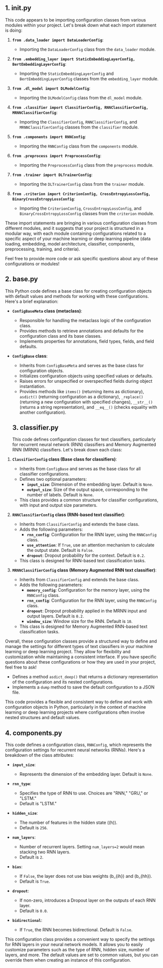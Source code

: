 ## 1. __init__.py
This code appears to be importing configuration classes from various modules within your project. Let's break down what each import statement is doing:

1. **`from .data_loader import DataLoaderConfig`**:
   - Importing the `DataLoaderConfig` class from the `data_loader` module.

2. **`from .embedding_layer import StaticEmbeddingLayerConfig, BertEmbeddingLayerConfig`**:
   - Importing the `StaticEmbeddingLayerConfig` and `BertEmbeddingLayerConfig` classes from the `embedding_layer` module.

3. **`from .dl_model import DLModelConfig`**:
   - Importing the `DLModelConfig` class from the `dl_model` module.

4. **`from .classifier import ClassifierConfig, RNNClassifierConfig, MRNNClassifierConfig`**:
   - Importing the `ClassifierConfig`, `RNNClassifierConfig`, and `MRNNClassifierConfig` classes from the `classifier` module.

5. **`from .components import RNNConfig`**:
   - Importing the `RNNConfig` class from the `components` module.

6. **`from .preprocess import PreprocessConfig`**:
   - Importing the `PreprocessConfig` class from the `preprocess` module.

7. **`from .trainer import DLTrainerConfig`**:
   - Importing the `DLTrainerConfig` class from the `trainer` module.

8. **`from .criterion import CriterionConfig, CrossEntropyLossConfig, BinaryCrossEntropyLossConfig`**:
   - Importing the `CriterionConfig`, `CrossEntropyLossConfig`, and `BinaryCrossEntropyLossConfig` classes from the `criterion` module.

These import statements are bringing in various configuration classes from different modules, and it suggests that your project is structured in a modular way, with each module containing configurations related to a specific aspect of your machine learning or deep learning pipeline (data loading, embedding, model architecture, classifier, components, preprocessing, training, and criteria).

Feel free to provide more code or ask specific questions about any of these configurations or modules!


## 2. base.py
This Python code defines a base class for creating configuration objects with default values and methods for working with these configurations. Here's a brief explanation:

- **`ConfigBaseMeta` class (metaclass)**:
  - Responsible for handling the metaclass logic of the configuration class.
  - Provides methods to retrieve annotations and defaults for the configuration class and its base classes.
  - Implements properties for annotations, field types, fields, and field defaults.

- **`ConfigBase` class**:
  - Inherits from `ConfigBaseMeta` and serves as the base class for configuration objects.
  - Initializes configuration objects using specified values or defaults.
  - Raises errors for unspecified or overspecified fields during object instantiation.
  - Provides methods like `items()` (returning items as dictionary), `asdict()` (returning configuration as a dictionary), `_replace()` (returning a new configuration with specified changes), `__str__()` (returns a string representation), and `__eq__()` (checks equality with another configuration).
 
  ## 3. classifier.py
  This code defines configuration classes for text classifiers, particularly for recurrent neural network (RNN) classifiers and Memory Augmented RNN (MRNN) classifiers. Let's break down each class:

1. **`ClassifierConfig` class (Base class for classifiers)**:
   - Inherits from `ConfigBase` and serves as the base class for all classifier configurations.
   - Defines two optional parameters:
      - **`input_size`**: Dimension of the embedding layer. Default is `None`.
      - **`output_size`**: Size of the output space, corresponding to the number of labels. Default is `None`.
   - This class provides a common structure for classifier configurations, with input and output size parameters.

2. **`RNNClassifierConfig` class (RNN-based text classifier)**:
   - Inherits from `ClassifierConfig` and extends the base class.
   - Adds the following parameters:
      - **`rnn_config`**: Configuration for the RNN layer, using the `RNNConfig` class.
      - **`use_attention`**: If `True`, use an attention mechanism to calculate the output state. Default is `False`.
      - **`dropout`**: Dropout probability for the context. Default is `0.2`.
   - This class is designed for RNN-based text classification tasks.

3. **`MRNNClassifierConfig` class (Memory Augmented RNN text classifier)**:
   - Inherits from `ClassifierConfig` and extends the base class.
   - Adds the following parameters:
      - **`memory_config`**: Configuration for the memory layer, using the `RNNConfig` class.
      - **`rnn_config`**: Configuration for the RNN layer, using the `RNNConfig` class.
      - **`dropout`**: Dropout probability applied in the MRNN input and output layers. Default is `0.2`.
      - **`window_size`**: Window size for the RNN. Default is `10`.
   - This class is designed for Memory Augmented RNN-based text classification tasks.

Overall, these configuration classes provide a structured way to define and manage the settings for different types of text classifiers in your machine learning or deep learning project. They allow for flexibility and customization while maintaining a consistent interface. If you have specific questions about these configurations or how they are used in your project, feel free to ask!
  - Defines a method `asdict_deep()` that returns a dictionary representation of the configuration and its nested configurations.
  - Implements a `dump` method to save the default configuration to a JSON file.

This code provides a flexible and consistent way to define and work with configuration objects in Python, particularly in the context of machine learning or deep learning projects where configurations often involve nested structures and default values.

## 4. components.py
This code defines a configuration class, `RNNConfig`, which represents the configuration settings for recurrent neural networks (RNNs). Here's a breakdown of the class attributes:

- **`input_size`**:
  - Represents the dimension of the embedding layer. Default is `None`.

- **`rnn_type`**:
  - Specifies the type of RNN to use. Choices are "RNN," "GRU," or "LSTM."
  - Default is "LSTM."

- **`hidden_size`**:
  - The number of features in the hidden state (\(h\)).
  - Default is `256`.

- **`num_layers`**:
  - Number of recurrent layers. Setting `num_layers=2` would mean stacking two RNN layers.
  - Default is `2`.

- **`bias`**:
  - If `False`, the layer does not use bias weights \(b_{ih}\) and \(b_{hh}\).
  - Default is `True`.

- **`dropout`**:
  - If non-zero, introduces a Dropout layer on the outputs of each RNN layer.
  - Default is `0.0`.

- **`bidirectional`**:
  - If `True`, the RNN becomes bidirectional. Default is `False`.

This configuration class provides a convenient way to specify the settings for RNN layers in your neural network models. It allows you to easily customize parameters such as the type of RNN, hidden size, number of layers, and more. The default values are set to common values, but you can override them when creating an instance of this configuration.
